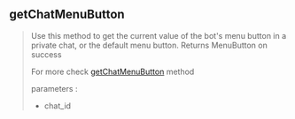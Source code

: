 ## getChatMenuButton

> Use this method to get the current value of the bot's menu button in a private chat, or the default menu button. Returns MenuButton on success
>
> For more check [getChatMenuButton](https://core.telegram.org/bots/api#getchatmenubutton) method
>
> parameters :
>
> - chat_id
